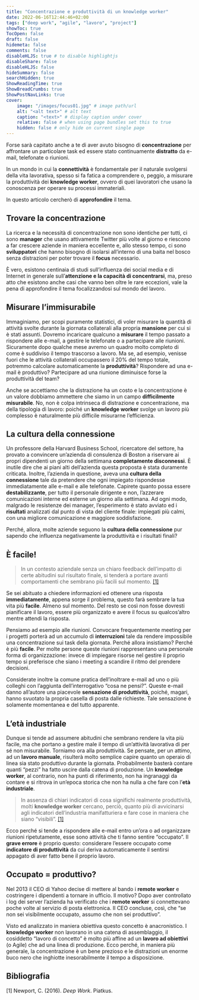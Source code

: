 ```yaml
---
title: "Concentrazione e produttività di un knowledge worker"
date: 2022-06-16T12:44:46+02:00
tags: ["deep work", "agile", "lavoro", "project"]
showToc: true
TocOpen: false
draft: false
hidemeta: false
comments: false
disableHLJS: true # to disable highlightjs
disableShare: false
disableHLJS: false
hideSummary: false
searchHidden: true
ShowReadingTime: true
ShowBreadCrumbs: true
ShowPostNavLinks: true
cover:
    image: "/images/focus01.jpg" # image path/url
    alt: "<alt text>" # alt text
    caption: "<text>" # display caption under cover
    relative: false # when using page bundles set this to true
    hidden: false # only hide on current single page
---
```

Forse sarà capitato anche a te di aver avuto bisogno di **concentrazione** per affrontare un particolare task ed essere stato continuamente **distratto** da e-mail, telefonate o riunioni. 

In un mondo in cui la **connettività** è fondamentale per il naturale svolgersi della vita lavorativa, spesso si fa fatica a comprendere o, peggio, a misurare la produttività dei **knowledge worker**, ovvero di quei lavoratori che usano la conoscenza per operare su processi immateriali. 

In questo articolo cercherò di **approfondire** il tema.

## Trovare la concentrazione

La ricerca e la necessità di concentrazione non sono identiche per tutti, ci sono **manager** che usano attivamente Twitter più volte al giorno e riescono a far crescere aziende in maniera eccellente e, allo stesso tempo, ci sono **sviluppatori** che hanno bisogno di isolarsi all’interno di una baita nel bosco senza distrazioni per poter trovare il **focus** necessario.

È vero, esistono centinaia di studi sull’influenza dei social media e di Internet in generale sull’**attenzione e la capacità di concentrarsi**, ma, preso atto che esistono anche casi che vanno ben oltre le rare eccezioni, vale la pena di approfondire il tema focalizzandosi sul mondo del lavoro.

## Misurare l’immisurabile

Immaginiamo, per scopi puramente statistici, di voler misurare la quantità di attività svolte durante la giornata collaterali alla propria **mansione** per cui si è stati assunti. Dovremo incaricare qualcuno a **misurare** il tempo passato a rispondere alle e-mail, a gestire le telefonate o a partecipare alle riunioni. Sicuramente dopo qualche mese avremo un quadro molto completo di come è suddiviso il tempo trascorso a lavoro. Ma se, ad esempio, venisse fuori che le attività collaterali occupassero il 20% del tempo totale, potremmo calcolare automaticamente la **produttività**? Rispondere ad una e-mail è produttivo? Partecipare ad una riunione diminuisce forse la produttività del team?

Anche se accettiamo che la distrazione ha un costo e la concentrazione è un valore dobbiamo ammettere che siamo in un campo **difficilmente misurabile**. No, non è colpa intrinseca di distrazione e concentrazione, ma della tipologia di lavoro: poiché un **knowledge worker** svolge un lavoro più complesso è naturalmente più difficile misurarne l’efficienza.

## La cultura della connessione

Un professore della Harvard Business School, ricercatore del settore, ha provato a convincere un’azienda di consulenza di Boston a riservare ai propri dipendenti un giorno della settimana **completamente disconnessi**.  È inutile dire che ai piani alti dell’azienda questa proposta è stata duramente criticata. Inoltre, l’azienda in questione, aveva una **cultura della connessione** tale da pretendere che ogni impiegato rispondesse immediatamente alle e-mail e alle telefonate. Capirete quanto possa essere **destabilizzante**, per tutto il personale dirigente e non, l’azzerare comunicazioni interne ed esterne un giorno alla settimana. Ad ogni modo, malgrado le resistenze dei manager, l’esperimento è stato avviato ed i **risultati** analizzati dal punto di vista del cliente finale: impiegati più calmi, con una migliore comunicazione e maggiore soddisfazione.

Perché, allora, molte aziende seguono la **cultura della connessione** pur sapendo che influenza negativamente la produttività e i risultati finali? 

## È facile!

> In un contesto aziendale senza un chiaro feedback dell’impatto di certe abitudini sul risultato finale, si tenderà a portare avanti comportamenti che sembrano più facili sul momento. [\[1\]](#bibliografia)
> 

Se sei abituato a chiedere informazioni ed ottenere una risposta **immediatamente**, appena sorge il problema, questo farà sembrare la tua vita più **facile**. Almeno sul momento. Del resto se così non fosse dovresti pianificare il lavoro, essere più organizzato e avere il focus su qualcos’altro mentre attendi la risposta.

Pensiamo ad esempio alle riunioni. Convocare frequentemente meeting per i progetti porterà ad un accumulo di **interruzioni** tale da rendere impossibile una concentrazione sui task della giornata. Perché allora insistiamo? Perché è più **facile**. Per molte persone queste riunioni rappresentano una personale forma di organizzazione: invece di impiegare risorse nel gestire il proprio tempo si preferisce che siano i meeting a scandire il ritmo del prendere decisioni.

Considerate inoltre la comune pratica dell’inoltrare e-mail ad uno o più colleghi con l’aggiunta dell’interrogativo “cosa ne pensi?”. Queste e-mail danno all’autore una piacevole **sensazione di produttività**, poiché, magari, hanno svuotato la propria casella di posta dalle richieste. Tale sensazione è solamente momentanea e del tutto apparente.

## L’età industriale

Dunque si tende ad assumere abitudini che sembrano rendere la vita più facile, ma che portano a gestire male il tempo di un’attività lavorativa di per sé non misurabile. Torniamo ora alla produttività. Se pensate, per un attimo, ad un **lavoro manuale**, risulterà molto semplice capire quanto un operaio di linea sia stato produttivo durante la giornata. Probabilmente basterà contare quanti “pezzi” ha fatto uscire dalla catena di produzione. Un **knowledge worker**, al contrario, non ha punti di riferimento, non ha ingranaggi da contare e si ritrova in un’epoca storica che non ha nulla a che fare con l’**età industriale**.

> In assenza di chiari indicatori di cosa significhi realmente produttività, molti **knowledge worker** cercano, perciò, quanto più di avvicinarsi agli indicatori dell’industria manifatturiera e fare cose in maniera che siano “visibili”. [\[1\]](#bibliografia)
> 

Ecco perché si tende a rispondere alle e-mail entro un’ora o ad organizzare riunioni ripetutamente, esse sono attività che ti fanno sentire “occupato”. Il **grave errore** è proprio questo: considerare l’essere occupato come **indicatore di produttività** da cui deriva automaticamente il sentirsi appagato di aver fatto bene il proprio lavoro.

## Occupato = produttivo?

Nel 2013 il CEO di Yahoo decise di mettere al bando i **remote worker** e costringere i dipendenti a tornare in ufficio. Il motivo? Dopo aver controllato i log dei server l’azienda ha verificato che i **remote worker** si connettevano poche volte al servizio di posta elettronica. Il CEO concluse, così, che “se non sei visibilmente occupato, assumo che non sei produttivo”.

Visto ed analizzato in maniera obiettiva questo concetto è anacronistico. I **knowledge worker** non lavorano in una catena di assemblaggio, il cosiddetto “lavoro di concetto” è molto più affine ad un **lavoro ad obiettivi** (o Agile) che ad una linea di produzione. Ecco perché, in maniera più generale, la concentrazione è un bene prezioso e le distrazioni un enorme buco nero che inghiotte inesorabilmente il tempo a disposizione.

## Bibliografia
[1] Newport, C. (2016). *Deep Work*. Piatkus.
